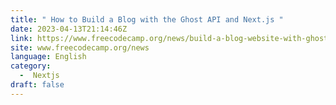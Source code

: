 ```yaml
---
title: " How to Build a Blog with the Ghost API and Next.js "
date: 2023-04-13T21:14:46Z
link: https://www.freecodecamp.org/news/build-a-blog-website-with-ghost-api-and-nextjs/?utm_medium=RSS&utm_source=news.12bit.vn
site: www.freecodecamp.org/news
language: English
category:
  -  Nextjs 
draft: false
---
```

